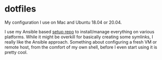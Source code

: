 # dotfiles

My configuration I use on Mac and Ubuntu 18.04 or 20.04.

I use my Ansible based [setup repo](https://github.com/andschneider/workstation) to install/manage everything on various platforms. While it might be overkill for basically creating some symlinks, I really like the Ansible approach. Something about configuring a fresh VM or remote host, from the comfort of my own shell, before I even start using it is pretty cool.
